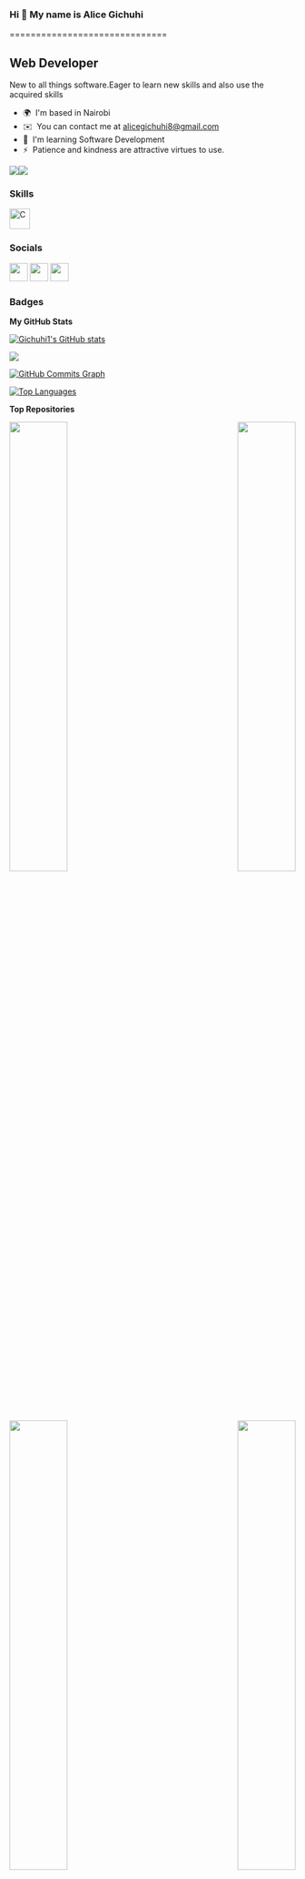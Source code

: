 ### Hi 👋 My name is Alice Gichuhi
==============================

Web Developer
-------------

New to all things software.Eager to learn new skills and also use the acquired skills

* 🌍  I'm based in Nairobi
* ✉️  You can contact me at [alicegichuhi8@gmail.com](mailto:alicegichuhi8@gmail.com)
* 🧠  I'm learning Software Development
* ⚡  Patience and kindness are attractive virtues to use.

<a href="https://www.github.com/Gichuhi1" target="_blank" rel="noreferrer"><img
src="https://img.shields.io/github/followers/Gichuhi1?logo=github&style=for-the-badge&color=0891b2&labelColor=1c1917" /></a><a href="https://www.twitter.com/GichuhiWanjiru1" target="_blank" rel="noreferrer"><img
src="https://img.shields.io/twitter/follow/GichuhiWanjiru1?logo=twitter&style=for-the-badge&color=0891b2&labelColor=1c1917"
/></a>

### Skills


<p align="left">
<a href="https://docs.microsoft.com/en-us/cpp/?view=msvc-170" target="_blank" rel="noreferrer"><img src="https://raw.githubusercontent.com/danielcranney/readme-generator/main/public/icons/skills/c-colored.svg" width="36" height="36" alt="C" /></a>
</p>


### Socials

<p align="left"> <a href="https://www.github.com/Gichuhi1" target="_blank" rel="noreferrer"><img src="https://raw.githubusercontent.com/danielcranney/readme-generator/main/public/icons/socials/github.svg" width="32" height="32" /></a> <a href="http://www.instagram.com/gichuhiwanniru" target="_blank" rel="noreferrer"><img src="https://raw.githubusercontent.com/danielcranney/readme-generator/main/public/icons/socials/instagram.svg" width="32" height="32" /></a> <a href="https://www.twitter.com/GichuhiWanjiru1" target="_blank" rel="noreferrer"><img src="https://raw.githubusercontent.com/danielcranney/readme-generator/main/public/icons/socials/twitter.svg" width="32" height="32" /></a></p>

### Badges

<b>My GitHub Stats</b>

<a href="http://www.github.com/Gichuhi1"><img src="https://github-readme-stats.vercel.app/api?username=Gichuhi1&show_icons=true&hide=&count_private=true&title_color=0891b2&text_color=ffffff&icon_color=0891b2&bg_color=1c1917&hide_border=true&show_icons=true" alt="Gichuhi1's GitHub stats" /></a>

<a href="http://www.github.com/Gichuhi1"><img src="https://github-readme-streak-stats.herokuapp.com/?user=Gichuhi1&stroke=ffffff&background=1c1917&ring=0891b2&fire=0891b2&currStreakNum=ffffff&currStreakLabel=0891b2&sideNums=ffffff&sideLabels=ffffff&dates=ffffff&hide_border=true" /></a>

<a href="http://www.github.com/Gichuhi1"><img src="https://github-readme-activity-graph.cyclic.app/graph?username=Gichuhi1&bg_color=1c1917&color=ffffff&line=0891b2&point=ffffff&area_color=1c1917&area=true&hide_border=true&custom_title=GitHub%20Commits%20Graph" alt="GitHub Commits Graph" /></a>

<a href="https://github.com/Gichuhi1" align="left"><img src="https://github-readme-stats.vercel.app/api/top-langs/?username=Gichuhi1&langs_count=10&title_color=0891b2&text_color=ffffff&icon_color=0891b2&bg_color=1c1917&hide_border=true&locale=en&custom_title=Top%20%Languages" alt="Top Languages" /></a>

<b>Top Repositories</b>

<div width="100%" align="center"><a href="https://github.com/Gichuhi1/alx-low_level_programming" align="left"><img align="left" width="45%" src="https://github-readme-stats.vercel.app/api/pin/?username=Gichuhi1&repo=alx-low_level_programming&title_color=0891b2&text_color=ffffff&icon_color=0891b2&bg_color=1c1917&hide_border=true&locale=en" /></a><a href="https://github.com/Gichuhi1/alx-pre_course" align="right"><img align="right" width="45%" src="https://github-readme-stats.vercel.app/api/pin/?username=Gichuhi1&repo=alx-pre_course&title_color=0891b2&text_color=ffffff&icon_color=0891b2&bg_color=1c1917&hide_border=true&locale=en" /></a></div><br /><br /><br /><br /><br /><br /><br />

<br /><br /><br /><br /><br />

<div width="100%" align="center"><a href="https://github.com/Gichuhi1/alx-system_engineering-devops" align="left"><img align="left" width="45%" src="https://github-readme-stats.vercel.app/api/pin/?username=Gichuhi1&repo=alx-system_engineering-devops&title_color=0891b2&text_color=ffffff&icon_color=0891b2&bg_color=1c1917&hide_border=true&locale=en" /></a><a href="https://github.com/Gichuhi1/alx-zero_day" align="right"><img align="right" width="45%" src="https://github-readme-stats.vercel.app/api/pin/?username=Gichuhi1&repo=alx-zero_day&title_color=0891b2&text_color=ffffff&icon_color=0891b2&bg_color=1c1917&hide_border=true&locale=en" /></a></div>

<!--
**Gichuhi1/GICHUHI1** is a ✨ _special_ ✨ repository because its `README.md` (this file) appears on your GitHub profile.

Here are some ideas to get you started:

- 🔭 I’m currently working on ...Hi  My name is Alice Gichuhi
==============================

Web Developer
-------------

New to all things software.Eager to learn new skills and also use the acquired skills

*   🌍  I'm based in Nairobi
*   ✉️  You can contact me at [alicegichuhi8@gmail.com](mailto:alicegichuhi8@gmail.com)
*   🧠  I'm learning Software Development
*   ⚡  Patience and kindness are attractive virtues to use.<a href="https://www.github.com/Gichuhi1" target="_blank" rel="noreferrer"><img
                  src="https://img.shields.io/github/followers/Gichuhi1?logo=github&style=for-the-badge&color=0891b2&labelColor=1c1917" /></a><a href="https://www.twitter.com/GichuhiWanjiru1" target="_blank" rel="noreferrer"><img
                  src="https://img.shields.io/twitter/follow/GichuhiWanjiru1?logo=twitter&style=for-the-badge&color=0891b2&labelColor=1c1917"
                /></a>### Skills 
<p align="left">
<a href="https://docs.microsoft.com/en-us/cpp/?view=msvc-170" target="_blank" rel="noreferrer"><img src="https://raw.githubusercontent.com/danielcranney/readme-generator/main/public/icons/skills/c-colored.svg" width="36" height="36" alt="C" /></a>
</p>
                    
                  ### Socials
                  
                  
                <p align="left">
                          
                      <a href="https://www.github.com/Gichuhi1" target="_blank" rel="noreferrer"><img src="https://raw.githubusercontent.com/danielcranney/readme-generator/main/public/icons/socials/github.svg" width="32" height="32" /></a>
                          
                      <a href="http://www.instagram.com/gichuhiwanniru" target="_blank" rel="noreferrer"><img src="https://raw.githubusercontent.com/danielcranney/readme-generator/main/public/icons/socials/instagram.svg" width="32" height="32" /></a>
                          
                      <a href="https://www.twitter.com/GichuhiWanjiru1" target="_blank" rel="noreferrer"><img src="https://raw.githubusercontent.com/danielcranney/readme-generator/main/public/icons/socials/twitter.svg" width="32" height="32" /></a></p>### Badges<b>My GitHub Stats</b><a
                      href="http://www.github.com/Gichuhi1"><img src="https://github-readme-stats.vercel.app/api?username=Gichuhi1&show_icons=true&hide=&count_private=true&title_color=0891b2&text_color=ffffff&icon_color=0891b2&bg_color=1c1917&hide_border=true&show_icons=true" alt="Gichuhi1's GitHub stats" /></a><a
                      href="http://www.github.com/Gichuhi1"><img
                  src="https://github-readme-streak-stats.herokuapp.com/?user=Gichuhi1&stroke=ffffff&background=1c1917&ring=0891b2&fire=0891b2&currStreakNum=ffffff&currStreakLabel=0891b2&sideNums=ffffff&sideLabels=ffffff&dates=ffffff&hide_border=true" /></a><a
                      href="http://www.github.com/Gichuhi1"><img src="https://github-readme-activity-graph.cyclic.app/graph?username=Gichuhi1&bg_color=1c1917&color=ffffff&line=0891b2&point=ffffff&area_color=1c1917&area=true&hide_border=true&custom_title=GitHub%20Commits%20Graph" alt="GitHub Commits Graph" /></a><a href="https://github.com/Gichuhi1" align="left"><img src="https://github-readme-stats.vercel.app/api/top-langs/?username=Gichuhi1&langs_count=10&title_color=0891b2&text_color=ffffff&icon_color=0891b2&bg_color=1c1917&hide_border=true&locale=en&custom_title=Top%20%Languages" alt="Top Languages" /></a><b>Top Repositories</b><div width="100%" align="center"><a href="https://github.com/Gichuhi1/alx-low_level_programming" align="left"><img align="left" width="45%" src="https://github-readme-stats.vercel.app/api/pin/?username=Gichuhi1&repo=alx-low_level_programming&title_color=0891b2&text_color=ffffff&icon_color=0891b2&bg_color=1c1917&hide_border=true&locale=en" /></a><a href="https://github.com/Gichuhi1/alx-pre_course" align="right"><img align="right" width="45%" src="https://github-readme-stats.vercel.app/api/pin/?username=Gichuhi1&repo=alx-pre_course&title_color=0891b2&text_color=ffffff&icon_color=0891b2&bg_color=1c1917&hide_border=true&locale=en" /></a></div><br /><br /><br /><br /><br /><br /><br /><br /><br /><br /><br /><br /><div width="100%" align="center"><a href="https://github.com/Gichuhi1/alx-system_engineering-devops" align="left"><img align="left" width="45%" src="https://github-readme-stats.vercel.app/api/pin/?username=Gichuhi1&repo=alx-system_engineering-devops&title_color=0891b2&text_color=ffffff&icon_color=0891b2&bg_color=1c1917&hide_border=true&locale=en" /></a><a href="https://github.com/Gichuhi1/alx-zero_day" align="right"><img align="right" width="45%" src="https://github-readme-stats.vercel.app/api/pin/?username=Gichuhi1&repo=alx-zero_day&title_color=0891b2&text_color=ffffff&icon_color=0891b2&bg_color=1c1917&hide_border=true&locale=en" /></a></div>
- 🌱 I’m currently learning Software Development
- 👯 I’m looking to collaborate on 
- 🤔 I’m looking for help with ...
- 💬 Ask me about ...
- 📫 How to reach me: ...
- 😄 Pronouns: she/her
- ⚡ Fun fact:If you lose yourself,you lose it all
-->
